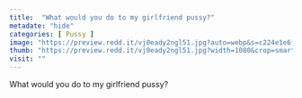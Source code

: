 ```yaml
---
title:  "What would you do to my girlfriend pussy?"
metadate: "hide"
categories: [ Pussy ]
image: "https://preview.redd.it/vj0eady2ngl51.jpg?auto=webp&s=c224e1e6f94e31377317750e39b0d1ae2204b3e5"
thumb: "https://preview.redd.it/vj0eady2ngl51.jpg?width=1080&crop=smart&auto=webp&s=91ecfe801cd6a002c58896fa97e4e136a35ca2b6"
visit: ""
---
```

What would you do to my girlfriend pussy?
